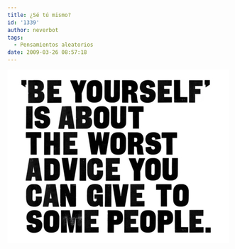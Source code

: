 ```yaml
---
title: ¿Sé tú mismo?
id: '1339'
author: neverbot
tags:
  - Pensamientos aleatorios
date: 2009-03-26 08:57:18
---
```


![Be Yourself](./se-tu-mismo/be_yourself.jpg "Be Yourself")